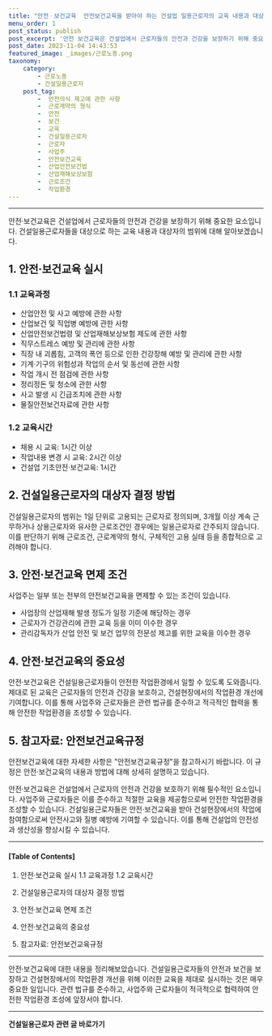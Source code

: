 ```yaml
---
title: "안전ㆍ보건교육  안전보건교육을 받아야 하는 건설업 일용근로자의 교육 내용과 대상자에 대해 알아보자"
menu_order: 1
post_status: publish
post_excerpt: '안전 보건교육은 건설업에서 근로자들의 안전과 건강을 보장하기 위해 중요한 요소입니다. 건설일용근로자들을 대상으로 하는 교육 내용과 대상자의 범위에 대해 알아보겠습니다.'
post_date: 2023-11-04 14:43:53
featured_image: _images/근로노동.png
taxonomy:
    category:
        - 근로노동
        - 건설일용근로자
    post_tag:
        -  안전의식 제고에 관한 사항
        -  근로계약의 형식
        -  안전
        -  보건
        -  교육
        -  건설일용근로자
        -  근로자
        -  사업주
        -  안전보건교육
        -  산업안전보건법
        -  산업재해보상보험
        -  근로조건
        -  작업환경
---
```



---

안전·보건교육은 건설업에서 근로자들의 안전과 건강을 보장하기 위해 중요한 요소입니다. 건설일용근로자들을 대상으로 하는 교육 내용과 대상자의 범위에 대해 알아보겠습니다.

## 1. 안전·보건교육 실시
### 1.1 교육과정
- 산업안전 및 사고 예방에 관한 사항
- 산업보건 및 직업병 예방에 관한 사항
- 산업안전보건법령 및 산업재해보상보험 제도에 관한 사항
- 직무스트레스 예방 및 관리에 관한 사항
- 직장 내 괴롭힘, 고객의 폭언 등으로 인한 건강장해 예방 및 관리에 관한 사항
- 기계·기구의 위험성과 작업의 순서 및 동선에 관한 사항
- 작업 개시 전 점검에 관한 사항
- 정리정돈 및 청소에 관한 사항
- 사고 발생 시 긴급조치에 관한 사항
- 물질안전보건자료에 관한 사항

### 1.2 교육시간
- 채용 시 교육: 1시간 이상
- 작업내용 변경 시 교육: 2시간 이상
- 건설업 기초안전·보건교육: 1시간

## 2. 건설일용근로자의 대상자 결정 방법
건설일용근로자의 범위는 1일 단위로 고용되는 근로자로 정의되며, 3개월 이상 계속 근무하거나 상용근로자와 유사한 근로조건인 경우에는 일용근로자로 간주되지 않습니다. 이를 판단하기 위해 근로조건, 근로계약의 형식, 구체적인 고용 실태 등을 종합적으로 고려해야 합니다.

## 3. 안전·보건교육 면제 조건
사업주는 일부 또는 전부의 안전보건교육을 면제할 수 있는 조건이 있습니다.
- 사업장의 산업재해 발생 정도가 일정 기준에 해당하는 경우
- 근로자가 건강관리에 관한 교육 등을 이미 이수한 경우
- 관리감독자가 산업 안전 및 보건 업무의 전문성 제고를 위한 교육을 이수한 경우

## 4. 안전·보건교육의 중요성
안전·보건교육은 건설일용근로자들이 안전한 작업환경에서 일할 수 있도록 도와줍니다. 제대로 된 교육은 근로자들의 안전과 건강을 보호하고, 건설현장에서의 작업환경 개선에 기여합니다. 이를 통해 사업주와 근로자들은 관련 법규를 준수하고 적극적인 협력을 통해 안전한 작업환경을 조성할 수 있습니다.

## 5. 참고자료: 안전보건교육규정
안전보건교육에 대한 자세한 사항은 "안전보건교육규정"을 참고하시기 바랍니다. 이 규정은 안전·보건교육의 내용과 방법에 대해 상세히 설명하고 있습니다.

안전·보건교육은 건설업에서 근로자의 안전과 건강을 보호하기 위해 필수적인 요소입니다. 사업주와 근로자들은 이를 준수하고 적절한 교육을 제공함으로써 안전한 작업환경을 조성할 수 있습니다. 건설일용근로자들은 안전·보건교육을 받아 건설현장에서의 작업에 참여함으로써 안전사고와 질병 예방에 기여할 수 있습니다. 이를 통해 건설업의 안전성과 생산성을 향상시킬 수 있습니다.

---

#### [Table of Contents]

1. 안전·보건교육 실시
   1.1 교육과정
   1.2 교육시간

2. 건설일용근로자의 대상자 결정 방법

3. 안전·보건교육 면제 조건

4. 안전·보건교육의 중요성

5. 참고자료: 안전보건교육규정

---

안전·보건교육에 대한 내용을 정리해보았습니다. 건설일용근로자들의 안전과 보건을 보장하고 건설현장에서의 작업환경 개선을 위해 이러한 교육을 제대로 실시하는 것은 매우 중요한 일입니다. 관련 법규를 준수하고, 사업주와 근로자들이 적극적으로 협력하여 안전한 작업환경 조성에 앞장서야 합니다.
<!-- wp:separator -->
<hr class="wp-block-separator has-alpha-channel-opacity"/>
<!-- /wp:separator -->

<!-- wp:group {"backgroundColor":"base","layout":{"type":"constrained"}} -->
<div class="wp-block-group has-base-background-color has-background"><!-- wp:paragraph {"align":"center","fontSize":"medium"} -->
<p class="has-text-align-center has-large-font-size"><strong>건설일용근로자 관련 글 바로가기</strong></p>
<!-- /wp:paragraph -->


<!-- wp:latest-posts
{"categories":[{"id":9606,"count":19,"description":"","link":"https://uknowlaw.com/category/%ea%b1%b4%ec%84%a4%ec%9d%bc%ec%9a%a9%ea%b7%bc%eb%a1%9c%ec%9e%90/","name":"건설일용근로자","slug":"건설일용근로자","taxonomy":"category","parent":0,"meta":[],"_links":{"self":[{"href":"https://uknowlaw.com/wp-json/wp/v2/categories/9606"}],"collection":[{"href":"https://uknowlaw.com/wp-json/wp/v2/categories"}],"about":[{"href":"https://uknowlaw.com/wp-json/wp/v2/taxonomies/category"}],"wp:post_type":[{"href":"https://uknowlaw.com/wp-json/wp/v2/posts?categories=9606"}],"curies":[{"name":"wp","href":"https://api.w.org/{rel}","templated":true}]}}],"postsToShow":100,"excerptLength":28,"postLayout":"grid","columns":2,"featuredImageAlign":"left","featuredImageSizeSlug":"large","fontSize":"medium"} /--></div>
<!-- /wp:group -->